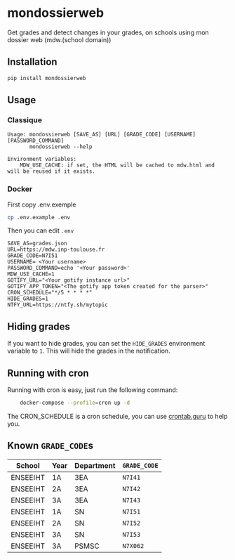 # mondossierweb

Get grades and detect changes in your grades, on schools using mon dossier web (mdw.(school domain))

## Installation

```bash
pip install mondossierweb
```

## Usage

### Classique

```
Usage: mondossierweb [SAVE_AS] [URL] [GRADE_CODE] [USERNAME] [PASSWORD_COMMAND]
       mondossierweb --help

Environment variables:
    MDW_USE_CACHE: if set, the HTML will be cached to mdw.html and will be reused if it exists.
```

### Docker

First copy .env.exemple
```sh
cp .env.example .env
```

Then you can edit `.env`

```
SAVE_AS=grades.json
URL=https://mdw.inp-toulouse.fr
GRADE_CODE=N7I51
USERNAME= <Your username>
PASSWORD_COMMAND=echo '<Your password>'
MDW_USE_CACHE=1
GOTIFY_URL="<Your gotify instance url>"
GOTIFY_APP_TOKEN="<The gotify app token created for the parser>"
CRON_SCHEDULE="*/5 * * * *"
HIDE_GRADES=1
NTFY_URL=https://ntfy.sh/mytopic
```

## Hiding grades

If you want to hide grades, you can set the `HIDE_GRADES` environment variable to `1`. This will hide the grades in the notification.

## Running with cron

Running with cron is easy, just run the following command:

```sh
    docker-compose --profile=cron up -d
```

The CRON_SCHEDULE is a cron schedule, you can use [crontab.guru](https://crontab.guru/) to help you.

## Known `GRADE_CODE`s

| School   | Year | Department | `GRADE_CODE` |
| -------- | ---- | ---------- | ------------ |
| ENSEEIHT | 1A   | 3EA        | `N7I41`      |
| ENSEEIHT | 2A   | 3EA        | `N7I42`      |
| ENSEEIHT | 3A   | 3EA        | `N7I43`      |
| ENSEEIHT | 1A   | SN         | `N7I51`      |
| ENSEEIHT | 2A   | SN         | `N7I52`      |
| ENSEEIHT | 3A   | SN         | `N7I53`      |
| ENSEEIHT | 3A   | PSMSC      | `N7X062`     |

